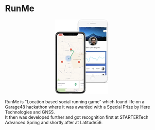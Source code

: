 <h1> RunMe </h1>

<p align="center">
<img src="https://github.com/cembaykara/SwiftProjects/blob/master/RunMe/Screenshot.png?raw=true" width="35%" title="Screenshot">
</p>

RunMe is "Location based social running game" which found life on a Garage48 hackathon where it was awarded with a Special Prize by Here Technologies and GNSS. <br>
It then was developed further and got recognition first at STARTERTech Advanced Spring and shortly after at Latitude59.